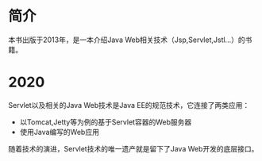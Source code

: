 # 简介

本书出版于2013年，是一本介绍Java Web相关技术（Jsp,Servlet,Jstl...）的书籍。

# 2020

Servlet以及相关的Java Web技术是Java EE的规范技术，它连接了两类应用：

- 以Tomcat,Jetty等为例的基于Servlet容器的Web服务器
- 使用Java编写的Web应用

随着技术的演进，Servlet技术的唯一遗产就是留下了Java Web开发的底层接口。
